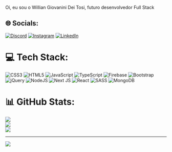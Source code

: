 Oi, eu sou o Willian Giovanini Dei Tosi, futuro desenvolvedor Full Stack


## 🌐 Socials:
[![Discord](https://img.shields.io/badge/Discord-%237289DA.svg?logo=discord&logoColor=white)](https://discord.gg/AmoonSeth#8868) [![Instagram](https://img.shields.io/badge/Instagram-%23E4405F.svg?logo=Instagram&logoColor=white)](https://instagram.com/https://www.instagram.com/williandeitosi/) [![LinkedIn](https://img.shields.io/badge/LinkedIn-%230077B5.svg?logo=linkedin&logoColor=white)](https://www.linkedin.com/in/williangiovaninideitosi/) 

# 💻 Tech Stack:
![CSS3](https://img.shields.io/badge/css3-%231572B6.svg?style=flat&logo=css3&logoColor=white) ![HTML5](https://img.shields.io/badge/html5-%23E34F26.svg?style=flat&logo=html5&logoColor=white) ![JavaScript](https://img.shields.io/badge/javascript-%23323330.svg?style=flat&logo=javascript&logoColor=%23F7DF1E) ![TypeScript](https://img.shields.io/badge/typescript-%23007ACC.svg?style=flat&logo=typescript&logoColor=white) ![Firebase](https://img.shields.io/badge/firebase-%23039BE5.svg?style=flat&logo=firebase) ![Bootstrap](https://img.shields.io/badge/bootstrap-%23563D7C.svg?style=flat&logo=bootstrap&logoColor=white) ![jQuery](https://img.shields.io/badge/jquery-%230769AD.svg?style=flat&logo=jquery&logoColor=white) ![NodeJS](https://img.shields.io/badge/node.js-6DA55F?style=flat&logo=node.js&logoColor=white) ![Next JS](https://img.shields.io/badge/Next-black?style=flat&logo=next.js&logoColor=white) ![React](https://img.shields.io/badge/react-%2320232a.svg?style=flat&logo=react&logoColor=%2361DAFB) ![SASS](https://img.shields.io/badge/SASS-hotpink.svg?style=flat&logo=SASS&logoColor=white) ![MongoDB](https://img.shields.io/badge/MongoDB-%234ea94b.svg?style=flat&logo=mongodb&logoColor=white)
# 📊 GitHub Stats:
![](https://github-readme-stats.vercel.app/api?username=williandeitosi&theme=tokyonight&hide_border=false&include_all_commits=true&count_private=false)<br/>
![](https://github-readme-streak-stats.herokuapp.com/?user=williandeitosi&theme=tokyonight&hide_border=false)<br/>
![](https://github-readme-stats.vercel.app/api/top-langs/?username=williandeitosi&theme=tokyonight&hide_border=false&include_all_commits=true&count_private=false&layout=compact)

---
[![](https://visitcount.itsvg.in/api?id=williandeitosi&icon=0&color=0)](https://visitcount.itsvg.in)

<!-- Proudly created with GPRM ( https://gprm.itsvg.in ) -->
